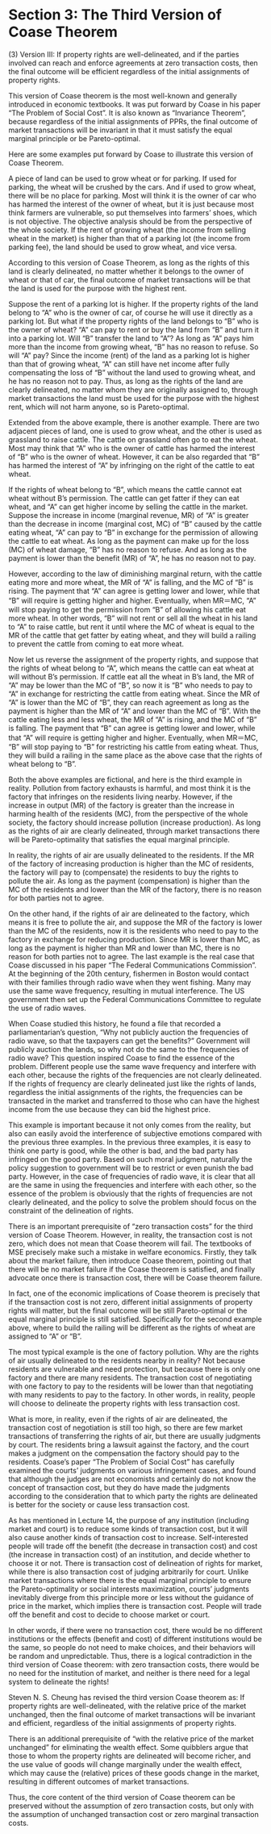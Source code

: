 # Section 3: The Third Version of Coase Theorem

(3) Version III: If property rights are well-delineated, and if the parties involved can reach and enforce agreements at zero transaction costs, then the final outcome will be efficient regardless of the initial assignments of property rights.

This version of Coase theorem is the most well-known and generally introduced in economic textbooks. It was put forward by Coase in his paper “The Problem of Social Cost”. It is also known as “Invariance Theorem”, because regardless of the initial assignments of PPRs, the final outcome of market transactions will be invariant in that it must satisfy the equal marginal principle or be Pareto-optimal.

Here are some examples put forward by Coase to illustrate this version of Coase Theorem.

A piece of land can be used to grow wheat or for parking. If used for parking, the wheat will be crushed by the cars. And if used to grow wheat, there will be no place for parking. Most will think it is the owner of car who has harmed the interest of the owner of wheat, but it is just because most think farmers are vulnerable, so put themselves into farmers’ shoes, which is not objective. The objective analysis should be from the perspective of the whole society. If the rent of growing wheat (the income from selling wheat in the market) is higher than that of a parking lot (the income from parking fee), the land should be used to grow wheat, and vice versa.

According to this version of Coase Theorem, as long as the rights of this land is clearly delineated, no matter whether it belongs to the owner of wheat or that of car, the final outcome of market transactions will be that the land is used for the purpose with the highest rent.

Suppose the rent of a parking lot is higher. If the property rights of the land belong to “A” who is the owner of car, of course he will use it directly as a parking lot. But what if the property rights of the land belongs to “B” who is the owner of wheat? “A” can pay to rent or buy the land from “B” and turn it into a parking lot. Will “B” transfer the land to “A”? As long as “A” pays him more than the income from growing wheat, “B” has no reason to refuse. So will “A” pay? Since the income (rent) of the land as a parking lot is higher than that of growing wheat, “A” can still have net income after fully compensating the loss of “B” without the land used to growing wheat, and he has no reason not to pay. Thus, as long as the rights of the land are clearly delineated, no matter whom they are originally assigned to, through market transactions the land must be used for the purpose with the highest rent, which will not harm anyone, so is Pareto-optimal.

Extended from the above example, there is another example. There are two adjacent pieces of land, one is used to grow wheat, and the other is used as grassland to raise cattle. The cattle on grassland often go to eat the wheat. Most may think that “A” who is the owner of cattle has harmed the interest of “B” who is the owner of wheat. However, it can be also regarded that “B” has harmed the interest of “A” by infringing on the right of the cattle to eat wheat.

If the rights of wheat belong to “B”, which means the cattle cannot eat wheat without B’s permission. The cattle can get fatter if they can eat wheat, and “A” can get higher income by selling the cattle in the market. Suppose the increase in income (marginal revenue, MR) of “A” is greater than the decrease in income (marginal cost, MC) of “B” caused by the cattle eating wheat, “A” can pay to “B” in exchange for the permission of allowing the cattle to eat wheat. As long as the payment can make up for the loss (MC) of wheat damage, “B” has no reason to refuse. And as long as the payment is lower than the benefit (MR) of “A”, he has no reason not to pay.

However, according to the law of diminishing marginal return, with the cattle eating more and more wheat, the MR of “A” is falling, and the MC of “B” is rising. The payment that “A” can agree is getting lower and lower, while that “B” will require is getting higher and higher. Eventually, when MR＝MC, “A” will stop paying to get the permission from “B” of allowing his cattle eat more wheat. In other words, “B” will not rent or sell all the wheat in his land to “A” to raise cattle, but rent it until where the MC of wheat is equal to the MR of the cattle that get fatter by eating wheat, and they will build a railing to prevent the cattle from coming to eat more wheat.

Now let us reverse the assignment of the property rights, and suppose that the rights of wheat belong to “A”, which means the cattle can eat wheat at will without B’s permission. If cattle eat all the wheat in B’s land, the MR of “A” may be lower than the MC of “B”, so now it is “B” who needs to pay to “A” in exchange for restricting the cattle from eating wheat. Since the MR of “A” is lower than the MC of “B”, they can reach agreement as long as the payment is higher than the MR of “A” and lower than the MC of “B”. With the cattle eating less and less wheat, the MR of “A” is rising, and the MC of “B” is falling. The payment that “B” can agree is getting lower and lower, while that “A” will require is getting higher and higher. Eventually, when MR＝MC, “B” will stop paying to “B” for restricting his cattle from eating wheat. Thus, they will build a railing in the same place as the above case that the rights of wheat belong to “B”.

Both the above examples are fictional, and here is the third example in reality. Pollution from factory exhausts is harmful, and most think it is the factory that infringes on the residents living nearby. However, if the increase in output (MR) of the factory is greater than the increase in harming health of the residents (MC), from the perspective of the whole society, the factory should increase pollution (increase production). As long as the rights of air are clearly delineated, through market transactions there will be Pareto-optimality that satisfies the equal marginal principle.

In reality, the rights of air are usually delineated to the residents. If the MR of the factory of increasing production is higher than the MC of residents, the factory will pay to (compensate) the residents to buy the rights to pollute the air. As long as the payment (compensation) is higher than the MC of the residents and lower than the MR of the factory, there is no reason for both parties not to agree.

On the other hand, if the rights of air are delineated to the factory, which means it is free to pollute the air, and suppose the MR of the factory is lower than the MC of the residents, now it is the residents who need to pay to the factory in exchange for reducing production. Since MR is lower than MC, as long as the payment is higher than MR and lower than MC, there is no reason for both parties not to agree.
The last example is the real case that Coase discussed in his paper “The Federal Communications Commission”. At the beginning of the 20th century, fishermen in Boston would contact with their families through radio wave when they went fishing. Many may use the same wave frequency, resulting in mutual interference. The US government then set up the Federal Communications Committee to regulate the use of radio waves.

When Coase studied this history, he found a file that recorded a parliamentarian’s question, “Why not publicly auction the frequencies of radio wave, so that the taxpayers can get the benefits?” Government will publicly auction the lands, so why not do the same to the frequencies of radio wave? This question inspired Coase to find the essence of the problem. Different people use the same wave frequency and interfere with each other, because the rights of the frequencies are not clearly delineated. If the rights of frequency are clearly delineated just like the rights of lands, regardless the initial assignments of the rights, the frequencies can be transacted in the market and transferred to those who can have the highest income from the use because they can bid the highest price.

This example is important because it not only comes from the reality, but also can easily avoid the interference of subjective emotions compared with the previous three examples. In the previous three examples, it is easy to think one party is good, while the other is bad, and the bad party has infringed on the good party. Based on such moral judgment, naturally the policy suggestion to government will be to restrict or even punish the bad party. However, in the case of frequencies of radio wave, it is clear that all are the same in using the frequencies and interfere with each other, so the essence of the problem is obviously that the rights of frequencies are not clearly delineated, and the policy to solve the problem should focus on the constraint of the delineation of rights.

There is an important prerequisite of “zero transaction costs” for the third version of Coase Theorem. However, in reality, the transaction cost is not zero, which does not mean that Coase theorem will fail. The textbooks of MSE precisely make such a mistake in welfare economics. Firstly, they talk about the market failure, then introduce Coase theorem, pointing out that there will be no market failure if the Coase theorem is satisfied, and finally advocate once there is transaction cost, there will be Coase theorem failure.

In fact, one of the economic implications of Coase theorem is precisely that if the transaction cost is not zero, different initial assignments of property rights will matter, but the final outcome will be still Pareto-optimal or the equal marginal principle is still satisfied. Specifically for the second example above, where to build the railing will be different as the rights of wheat are assigned to “A” or “B”.

The most typical example is the one of factory pollution. Why are the rights of air usually delineated to the residents nearby in reality? Not because residents are vulnerable and need protection, but because there is only one factory and there are many residents. The transaction cost of negotiating with one factory to pay to the residents will be lower than that negotiating with many residents to pay to the factory. In other words, in reality, people will choose to delineate the property rights with less transaction cost.

What is more, in reality, even if the rights of air are delineated, the transaction cost of negotiation is still too high, so there are few market transactions of transferring the rights of air, but there are usually judgments by court. The residents bring a lawsuit against the factory, and the court makes a judgment on the compensation the factory should pay to the residents. Coase’s paper “The Problem of Social Cost” has carefully examined the courts’ judgments on various infringement cases, and found that although the judges are not economists and certainly do not know the concept of transaction cost, but they do have made the judgments according to the consideration that to which party the rights are delineated is better for the society or cause less transaction cost.

As has mentioned in Lecture 14, the purpose of any institution (including market and court) is to reduce some kinds of transaction cost, but it will also cause another kinds of transaction cost to increase. Self-interested people will trade off the benefit (the decrease in transaction cost) and cost (the increase in transaction cost) of an institution, and decide whether to choose it or not. There is transaction cost of delineation of rights for market, while there is also transaction cost of judging arbitrarily for court. Unlike market transactions where there is the equal marginal principle to ensure the Pareto-optimality or social interests maximization, courts’ judgments inevitably diverge from this principle more or less without the guidance of price in the market, which implies there is transaction cost. People will trade off the benefit and cost to decide to choose market or court.

In other words, if there were no transaction cost, there would be no different institutions or the effects (benefit and cost) of different institutions would be the same, so people do not need to make choices, and their behaviors will be random and unpredictable. Thus, there is a logical contradiction in the third version of Coase theorem: with zero transaction costs, there would be no need for the institution of market, and neither is there need for a legal system to delineate the rights!

Steven N. S. Cheung has revised the third version Coase theorem as: If property rights are well-delineated, with the relative price of the market unchanged, then the final outcome of market transactions will be invariant and efficient, regardless of the initial assignments of property rights.

There is an additional prerequisite of “with the relative price of the market unchanged” for eliminating the wealth effect. Some quibblers argue that those to whom the property rights are delineated will become richer, and the use value of goods will change marginally under the wealth effect, which may cause the (relative) prices of these goods change in the market, resulting in different outcomes of market transactions.

Thus, the core content of the third version of Coase theorem can be preserved without the assumption of zero transaction costs, but only with the assumption of unchanged transaction cost or zero marginal transaction costs.
